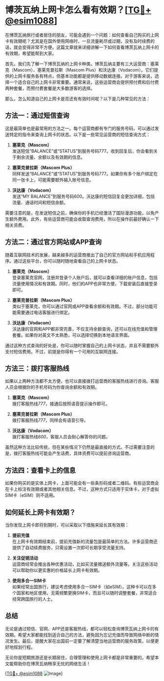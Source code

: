 # 博茨瓦纳上网卡怎么看有效期？[[TG💪+ @esim1088](https://t.me/s/esim1088)]

在博茨瓦纳旅行或者居住的朋友，可能会遇到一个问题：如何查看自己购买的上网卡有效期呢？尤其是在国外使用网络时，一旦流量耗尽或过期，没有及时续费的话，就会变得非常不方便。这篇文章就来详细讲解一下如何查看博茨瓦纳上网卡的有效期，希望能帮到大家。

首先，我们先了解一下博茨瓦纳的上网卡种类。博茨瓦纳主要有三大运营商：塞莱克（Mascom）、塞莱克普拉斯（Mascom Plus）和沃达康（Vodacom）。它们提供的上网卡服务各有特点，但基本功能都是提供移动数据连接。对于游客来说，选择一个适合自己的上网卡非常重要。通常来说，这些运营商会提供预付费和后付费两种套餐，而预付费套餐是大多数游客的选择。

那么，怎么知道自己的上网卡是否还有有效时间呢？以下是几种常见的方法：

## 方法一：通过短信查询

这是最简单也是最常用的方法之一。每个运营商都有专门的服务号码，可以通过发送特定的指令来查询上网卡的状态。以下是一些常见运营商的短信查询方式：

1. **塞莱克（Mascom）**  
   发送短信“BALANCE”或“STATUS”到服务号码777。收到回复后，你会看到关于剩余流量、余额以及有效期的信息。

2. **塞莱克普拉斯（Mascom Plus）**  
   同样发送“BALANCE”或“STATUS”到服务号码777。如果你有多个账户绑定在同一张卡上，可能需要额外输入账号信息。

3. **沃达康（Vodacom）**  
   发送“MY BALANCE”到服务号码600。沃达康的短信回复会更加详细，包括流量、通话时间和短信余额。

需要注意的是，在发送短信之前，确保你的手机已经激活了国际漫游功能，以免产生额外费用。此外，有些运营商可能会收取查询费用，所以在操作前最好确认一下相关资费。

## 方法二：通过官方网站或APP查询

随着互联网技术的发展，越来越多的运营商推出了自己的官方网站和手机应用程序。通过这些平台，你可以随时随地查看自己的上网卡状态。

1. **塞莱克（Mascom）**  
   登录塞莱克官网，注册并登录个人账户后，就可以查看详细的账户信息，包括流量使用情况和有效期。同时，他们的APP也非常方便，下载安装后直接登录即可。

2. **塞莱克普拉斯（Mascom Plus）**  
   类似于塞莱克，你可以通过官网或APP查看余额和有效期。不过，部分功能可能需要通过电话客服进行绑定。

3. **沃达康（Vodacom）**  
   沃达康的官网和APP都非常完善，不仅支持余额查询，还可以在线充值和管理套餐。如果你对英文不太熟悉，可以选择切换到本地语言界面。

通过这种方式查询的好处是，你可以随时掌握自己的上网卡状态，并且不需要额外支付短信费用。不过，前提是你得有一个可用的互联网连接。

## 方法三：拨打客服热线

如果以上两种方法都不太方便，也可以直接拨打运营商的客服热线进行咨询。客服人员会根据你的手机号码为你查询余额和有效期。

1. **塞莱克（Mascom）**  
   拨打客服热线*777*，接通后按照语音提示操作即可。

2. **塞莱克普拉斯（Mascom Plus）**  
   拨打客服热线*777*，同样会有语音引导。

3. **沃达康（Vodacom）**  
   拨打客服热线*600*，客服人员会耐心解答你的问题。

虽然这种方法比较传统，但在某些情况下仍然是最直接的方式。不过需要注意的是，拨打客服热线可能会产生话费，具体资费可以提前咨询运营商。

## 方法四：查看卡上的信息

如果你购买的是实体上网卡，上面可能会有一些条形码或者二维码。有些运营商会在卡上标注有效期或者其他相关信息。不过，这种方式只适用于实体卡，对于虚拟SIM卡（eSIM）则不适用。

## 如何延长上网卡有效期？

当你发现上网卡即将到期时，可以采取以下措施来延长其有效期：

1. **提前充值**  
   在上网卡有效期结束前，提前充值新的流量包是最简单的方法。许多运营商还提供了自动续费服务，只需设置一次即可长期享受流量支持。

2. **关注促销活动**  
   运营商经常会推出各种优惠活动，比如买流量赠送额外流量等。关注这些活动可以帮助你以更实惠的价格延长上网卡有效期。

3. **使用多合一SIM卡**  
   如果经常出国旅行，建议考虑使用多合一SIM卡（如eSIM）。这种卡可以在多个国家和地区使用，无需频繁更换SIM卡，而且可以随时调整套餐，非常适合经常跨国旅行的人士。

## 总结

无论是通过短信、官网、APP还是客服热线，都可以轻松查询博茨瓦纳上网卡的有效期。希望大家都能找到适合自己的方法，避免因为忘记充值而导致网络中断的情况发生。最后，提醒大家在出国前一定要了解清楚当地运营商的服务政策，以便更好地规划行程。

无论你是短期旅游还是长期居住，合理管理和使用上网卡都是非常重要的。希望本文能帮助你在博茨瓦纳畅享无忧的网络生活！

[[TG💪+ @esim1088](https://t.me/s/esim1088) ![Image](https://i.postimg.cc/4NQfJmqS/Snipaste-2025-05-13-00-14-12.png)]